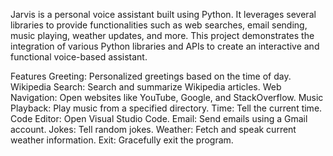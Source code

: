 Jarvis is a personal voice assistant built using Python. It leverages several libraries to provide functionalities such as web searches, email sending, music playing, weather updates, and more. This project demonstrates the integration of various Python libraries and APIs to create an interactive and functional voice-based assistant.

Features
Greeting: Personalized greetings based on the time of day.
Wikipedia Search: Search and summarize Wikipedia articles.
Web Navigation: Open websites like YouTube, Google, and StackOverflow.
Music Playback: Play music from a specified directory.
Time: Tell the current time.
Code Editor: Open Visual Studio Code.
Email: Send emails using a Gmail account.
Jokes: Tell random jokes.
Weather: Fetch and speak current weather information.
Exit: Gracefully exit the program.
